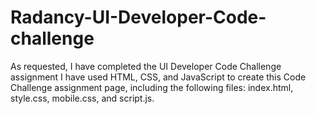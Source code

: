 # Radancy-UI-Developer-Code-challenge

As requested, I have completed the UI Developer Code Challenge assignment
I have used HTML, CSS, and JavaScript to create this Code Challenge assignment page, including the following files: 
index.html, 
style.css, 
mobile.css, 
and script.js.
